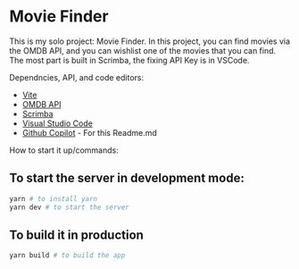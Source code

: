 # Movie Finder

This is my solo project: Movie Finder. In this project, you can find movies via the OMDB API, and you can wishlist one of the movies that you can find. The most part is built in Scrimba, the fixing API Key is in VSCode.

Dependncies, API, and code editors:

- [Vite](https://vitejs.dev/)
- [OMDB API](https://www.omdbapi.com/)
- [Scrimba](https://scrimba.com/)
- [Visual Studio Code](https://code.visualstudio.com/)
- [Github Copilot](https://copilot.github.com/) - For this Readme.md

How to start it up/commands:

## To start the server in development mode:

```bash
yarn # to install yarn
yarn dev # to start the server
```

## To build it in production

```bash
yarn build # to build the app
```
